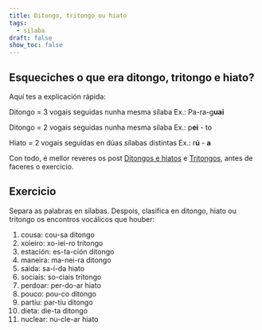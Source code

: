 ```yaml
---
title: Ditongo, tritongo ou hiato
tags:
  - silaba
draft: false
show_toc: false
---
```

## Esqueciches o que era ditongo, tritongo e hiato? 

<article>

Aquí tes a explicación rápida:

Ditongo = 3 vogais seguidas nunha mesma sílaba Ex.: Pa-ra-g**uai**

Ditongo = 2 vogais seguidas nunha mesma sílaba Ex.: p**ei** - to 

Hiato = 2 vogais seguidas en dúas sílabas distintas  Ex.: r**ú** - **a**

</article>

Con todo, é mellor reveres os post [Ditongos e hiatos](https://laurarubio.net/posts/ditongos-e-hiatos/) e [Tritongos](https://laurarubio.net/posts/tritongos/), antes de faceres o exercicio.

## Exercicio 

Separa as palabras en sílabas. Despois, clasifica en ditongo, hiato ou tritongo os encontros vocálicos que houber:

1. cousa: <e-answer readonly>cou-sa</e-answer> <e-answer>ditongo</e-answer>
2. xoieiro: <e-answer>xo-iei-ro</e-answer> <e-answer>tritongo</e-answer>
3. estación: <e-answer>es-ta-ción</e-answer> <e-answer>ditongo</e-answer>
4. maneira: <e-answer>ma-nei-ra</e-answer> <e-answer>ditongo</e-answer>
5. saída: <e-answer>sa-í-da</e-answer> <e-answer>hiato</e-answer>
6. sociais: <e-answer>so-ciais</e-answer> <e-answer>tritongo</e-answer>
7. perdoar: <e-answer>per-do-ar</e-answer> <e-answer>hiato</e-answer>
8. pouco: <e-answer>pou-co</e-answer> <e-answer>ditongo</e-answer>
9. partiu: <e-answer>par-tiu</e-answer> <e-answer>ditongo</e-answer>
10. dieta: <e-answer>die-ta</e-answer> <e-answer>ditongo</e-answer>
11. nuclear: <e-answer>nu-cle-ar</e-answer> <e-answer>hiato</e-answer>